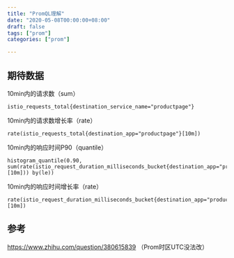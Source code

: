 ```yaml
---
title: "PromQL理解"
date: "2020-05-08T00:00:00+08:00"
draft: false
tags: ["prom"]
categories: ["prom"]

---
```


## 期待数据

10min内的请求数（sum）

```shell
istio_requests_total{destination_service_name="productpage"}
```

10min内的请求数增长率（rate）

```shell
rate(istio_requests_total{destination_app="productpage"}[10m])
```

10min内的响应时间P90（quantile）

```shell
histogram_quantile(0.90, sum(rate(istio_request_duration_milliseconds_bucket{destination_app="productpage"}[10m])) by(le))
```

10min内的响应时间增长率（rate）

```shell
rate(istio_request_duration_milliseconds_bucket{destination_app="productpage"}[10m])
```

## 参考

https://www.zhihu.com/question/380615839 （Prom时区UTC没法改）